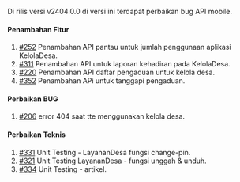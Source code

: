 Di rilis versi v2404.0.0 di versi ini terdapat perbaikan bug API mobile.

#### Penambahan Fitur
1. [#252](https://github.com/OpenSID/pantau/issues/252) Penambahan API pantau untuk jumlah penggunaan aplikasi KelolaDesa.
2. [#311](https://github.com/OpenSID/opensid-api/issues/311) Penambahan API untuk laporan kehadiran pada KelolaDesa.
3. [#220](https://github.com/OpenSID/wiki-mobile/issues/220) Penambahan API daftar pengaduan untuk kelola desa.
3. [#352](https://github.com/OpenSID/opensid-api/issues/352) Penambahan APi untuk tanggapi pengaduan.

#### Perbaikan BUG
 
1. [#206](https://github.com/OpenSID/wiki-mobile/issues/206) error 404 saat tte menggunakan kelola desa.

#### Perbaikan Teknis

1. [#331](https://github.com/OpenSID/opensid-api/issues/331) Unit Testing - LayananDesa fungsi change-pin.
2. [#321](https://github.com/OpenSID/opensid-api/issues/321) Unit Testing LayananDesa - fungsi unggah & unduh.
3. [#334](https://github.com/OpenSID/opensid-api/issues/334) Unit Testing - artikel.
